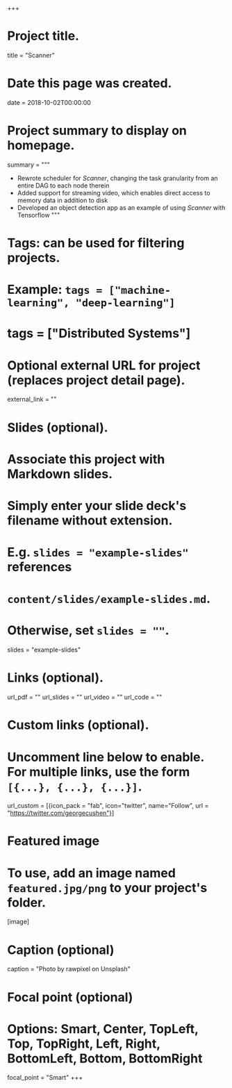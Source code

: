 +++
# Project title.
title = "Scanner"

# Date this page was created.
date = 2018-10-02T00:00:00

# Project summary to display on homepage.
summary = """
- Rewrote scheduler for _Scanner_, changing the task granularity from an entire DAG to each node therein
- Added support for streaming video, which enables direct access to memory data in addition to disk
- Developed an object detection app as an example of using _Scanner_ with Tensorflow
"""

# Tags: can be used for filtering projects.
# Example: `tags = ["machine-learning", "deep-learning"]`
# tags = ["Distributed Systems"]

# Optional external URL for project (replaces project detail page).
external_link = ""

# Slides (optional).
#   Associate this project with Markdown slides.
#   Simply enter your slide deck's filename without extension.
#   E.g. `slides = "example-slides"` references 
#   `content/slides/example-slides.md`.
#   Otherwise, set `slides = ""`.
slides = "example-slides"

# Links (optional).
url_pdf = ""
url_slides = ""
url_video = ""
url_code = ""

# Custom links (optional).
#   Uncomment line below to enable. For multiple links, use the form `[{...}, {...}, {...}]`.
url_custom = [{icon_pack = "fab", icon="twitter", name="Follow", url = "https://twitter.com/georgecushen"}]

# Featured image
# To use, add an image named `featured.jpg/png` to your project's folder. 
[image]
  # Caption (optional)
  caption = "Photo by rawpixel on Unsplash"
  
  # Focal point (optional)
  # Options: Smart, Center, TopLeft, Top, TopRight, Left, Right, BottomLeft, Bottom, BottomRight
  focal_point = "Smart"
+++
